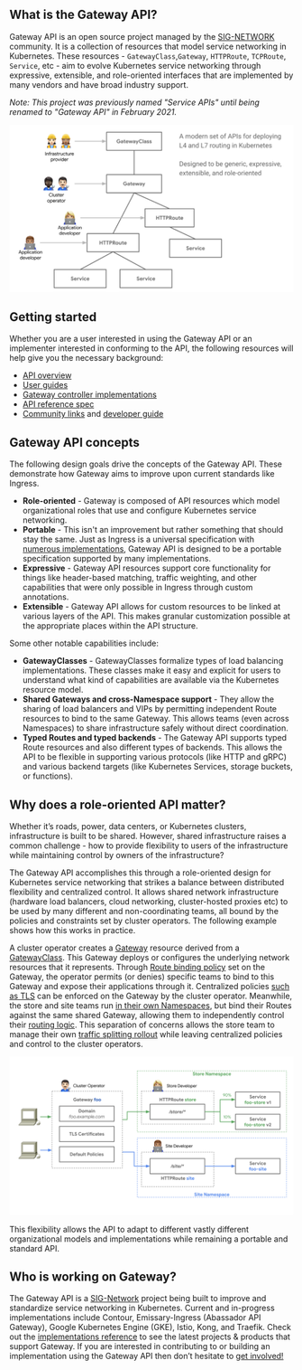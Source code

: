## What is the Gateway API?

Gateway API is an open source project managed by the [SIG-NETWORK][sig-network]
community. It is a collection of resources that model service networking 
in Kubernetes. These resources - `GatewayClass`,`Gateway`, `HTTPRoute`, 
`TCPRoute`, `Service`, etc - aim to evolve Kubernetes service networking through 
expressive, extensible, and role-oriented interfaces that are implemented by 
many vendors and have broad industry support. 

*Note: This project was previously named "Service APIs" until being renamed to
"Gateway API" in February 2021.*

![Gateway API Model](./images/api-model.png)

## Getting started

Whether you are a user interested in using the Gateway API or an implementer 
interested in conforming to the API, the following resources will help give 
you the necessary background:

- [API overview](/concepts/api-overview)
- [User guides](/guides/getting-started)
- [Gateway controller implementations](/references/implementations)
- [API reference spec](/references/spec)
- [Community links](/contributing/community) and [developer guide](/contributing/devguide)


## Gateway API concepts
The following design goals drive the concepts of the Gateway API. These 
demonstrate how Gateway aims to improve upon current standards like Ingress.


- **Role-oriented** - Gateway is composed of API resources which model 
organizational roles that use and configure Kubernetes service networking. 
- **Portable** - This isn't an improvement but rather something
that should stay the same. Just as Ingress is a universal specification with
[numerous implementations](https://kubernetes.io/docs/concepts/services-networking/ingress-controllers/),
Gateway API is designed to be a portable specification supported by many
implementations.
- **Expressive** - Gateway API resources support core functionality for things 
like header-based matching, traffic weighting, and other capabilities that 
were only possible in Ingress through custom annotations.
- **Extensible** - Gateway API allows for custom resources to be linked at 
various layers of the API. This makes granular customization possible at the
appropriate places within the API structure.

Some other notable capabilities include:

- **GatewayClasses** - GatewayClasses formalize types of load balancing 
implementations. These classes make it easy and explicit for users to 
understand what kind of capabilities are available via the Kubernetes resource 
model.
- **Shared Gateways and cross-Namespace support** - They allow the sharing of
load balancers and VIPs by permitting independent Route resources to bind to
the same Gateway. This allows teams (even across Namespaces) to share
infrastructure safely without direct coordination.
- **Typed Routes and typed backends** - The Gateway API supports typed Route 
resources and also different types of backends. This allows the API to be 
flexible in supporting various protocols (like HTTP and gRPC) and
various backend targets (like Kubernetes Services, storage buckets, or
functions). 


## Why does a role-oriented API matter?

Whether it’s roads, power, data centers, or Kubernetes clusters,
infrastructure is built to be shared. However, shared infrastructure raises a
common challenge - how to provide flexibility to users of the infrastructure
while maintaining control by owners of the infrastructure? 

The Gateway API accomplishes this through a role-oriented design for
Kubernetes service networking that strikes a balance between distributed
flexibility and centralized control. It allows shared network infrastructure
(hardware load balancers, cloud networking, cluster-hosted proxies etc) to be
used by many different and non-coordinating teams, all bound by the policies
and constraints set by cluster operators. The following example shows how this
works in practice.

A cluster operator creates a [Gateway](/api-types/gateway) resource derived from a
[GatewayClass](/api-types/gatewayclass). This Gateway deploys or configures the
underlying network resources that it represents. Through [Route binding
policy](/concepts/api-overview#route-binding) set on the Gateway, the operator
permits (or denies) specific teams to bind to this Gateway and expose their
applications through it. Centralized policies [such as
TLS](/guides/tls#downstream-tls) can be enforced on the Gateway by the cluster
operator. Meanwhile, the store and site teams run [in their own
Namespaces](/guides/multiple-ns), but bind their Routes against the same shared
Gateway, allowing them to independently control their [routing
logic](/guides/http-routing). This separation of concerns allows the store team to
manage their own [traffic splitting rollout](/guides/traffic-splitting) while
leaving centralized policies and control to the cluster operators.

![Gateway API Roles](./images/gateway-roles.png)

This flexibility allows the API to adapt to different vastly different
organizational models and implementations while remaining a portable and
standard API.


## Who is working on Gateway?

The Gateway API is a
[SIG-Network](https://github.com/kubernetes/community/tree/master/sig-network)
project being built to improve and standardize service networking in
Kubernetes. Current and in-progress implementations include Contour,
Emissary-Ingress (Abassador API Gateway), Google Kubernetes Engine (GKE), Istio,
Kong, and Traefik. Check out the [implementations
reference](implementations.md) to see the latest projects &
products that support Gateway. If you are interested in contributing to or
building an implementation using the Gateway API then don’t hesitate to [get
involved!](/contributing/community)

[sig-network]: https://github.com/kubernetes/community/tree/master/sig-network

